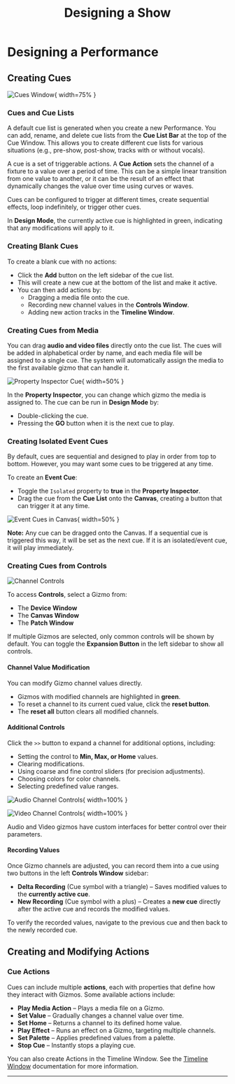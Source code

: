 ﻿---
title: Designing a Show
layout: default
nav_order: 3
parent: Documentation
---

# Designing a Performance

## Creating Cues

![Cues Window](../images/Masque_CueListWindow.png){ width=75% }

### Cues and Cue Lists

A default cue list is generated when you create a new Performance. You can add, rename, and delete cue lists from the **Cue List Bar** at the top of the Cue Window. This allows you to create different cue lists for various situations (e.g., pre-show, post-show, tracks with or without vocals).  

A cue is a set of triggerable actions. A **Cue Action** sets the channel of a fixture to a value over a period of time. This can be a simple linear transition from one value to another, or it can be the result of an effect that dynamically changes the value over time using curves or waves.  

Cues can be configured to trigger at different times, create sequential effects, loop indefinitely, or trigger other cues.  

In **Design Mode**, the currently active cue is highlighted in green, indicating that any modifications will apply to it.

### Creating Blank Cues

To create a blank cue with no actions:  

- Click the **Add** button on the left sidebar of the cue list.  
- This will create a new cue at the bottom of the list and make it active.  
- You can then add actions by:  
  - Dragging a media file onto the cue.  
  - Recording new channel values in the **Controls Window**.  
  - Adding new action tracks in the **Timeline Window**.

### Creating Cues from Media

You can drag **audio and video files** directly onto the cue list. The cues will be added in alphabetical order by name, and each media file will be assigned to a single cue. The system will automatically assign the media to the first available gizmo that can handle it.  

![Property Inspector Cue](../images/Masque_PropertyInspector_Cue.png){ width=50% }

In the **Property Inspector**, you can change which gizmo the media is assigned to. The cue can be run in **Design Mode** by:  

- Double-clicking the cue.  
- Pressing the **GO** button when it is the next cue to play.

### Creating Isolated Event Cues

By default, cues are sequential and designed to play in order from top to bottom. However, you may want some cues to be triggered at any time.  

To create an **Event Cue**:  

- Toggle the `Isolated` property to **true** in the **Property Inspector**.  
- Drag the cue from the **Cue List** onto the **Canvas**, creating a button that can trigger it at any time.  

![Event Cues in Canvas](../images/Masque_Canvas_EventCues.png){ width=50% }

**Note:** Any cue can be dragged onto the Canvas. If a sequential cue is triggered this way, it will be set as the next cue. If it is an isolated/event cue, it will play immediately.

### Creating Cues from Controls

![Channel Controls](../images/Masque_Controls.png)

To access **Controls**, select a Gizmo from:  

- The **Device Window**  
- The **Canvas Window**  
- The **Patch Window**  

If multiple Gizmos are selected, only common controls will be shown by default. You can toggle the **Expansion Button** in the left sidebar to show all controls.

#### Channel Value Modification

You can modify Gizmo channel values directly.  

- Gizmos with modified channels are highlighted in **green**.  
- To reset a channel to its current cued value, click the **reset button**.  
- The **reset all** button clears all modified channels.

#### Additional Controls

Click the `>>` button to expand a channel for additional options, including:  

- Setting the control to **Min, Max, or Home** values.  
- Clearing modifications.  
- Using coarse and fine control sliders (for precision adjustments).  
- Choosing colors for color channels.  
- Selecting predefined value ranges.

![Audio Channel Controls](../images/Masque_Controls_Audio.png){ width=100% }

![Video Channel Controls](../images/Masque_Controls_Video.png){ width=100% }  

Audio and Video gizmos have custom interfaces for better control over their parameters.

#### Recording Values

Once Gizmo channels are adjusted, you can record them into a cue using two buttons in the left **Controls Window** sidebar:  

- **Delta Recording** (Cue symbol with a triangle) – Saves modified values to the **currently active cue**.  
- **New Recording** (Cue symbol with a plus) – Creates a **new cue** directly after the active cue and records the modified values.  

To verify the recorded values, navigate to the previous cue and then back to the newly recorded cue.

## Creating and Modifying Actions

### Cue Actions

Cues can include multiple **actions**, each with properties that define how they interact with Gizmos. Some available actions include:

- **Play Media Action** – Plays a media file on a Gizmo.  
- **Set Value** – Gradually changes a channel value over time.  
- **Set Home** – Returns a channel to its defined home value.  
- **Play Effect** – Runs an effect on a Gizmo, targeting multiple channels.  
- **Set Palette** – Applies predefined values from a palette.  
- **Stop Cue** – Instantly stops a playing cue.

You can also create Actions in the Timeline Window. See the [Timeline Window](Timeline.md) documentation for more information.

---
